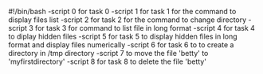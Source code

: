 #!/bin/bash
-script 0 for task 0
-script 1 for task 1 for the command to display files list
-script 2 for task 2 for the command to change directory
-script 3 for task 3 for command to list file in long format
-script 4 for task 4 to diplay hidden files
-script 5 for task 5 to display hidden files in long format and display files numerically
-script 6 for task 6 to to create a directory in /tmp directory
-script 7 to move the file 'betty' to 'myfirstdirectory'
-script 8 for task 8 to delete the file 'betty'

